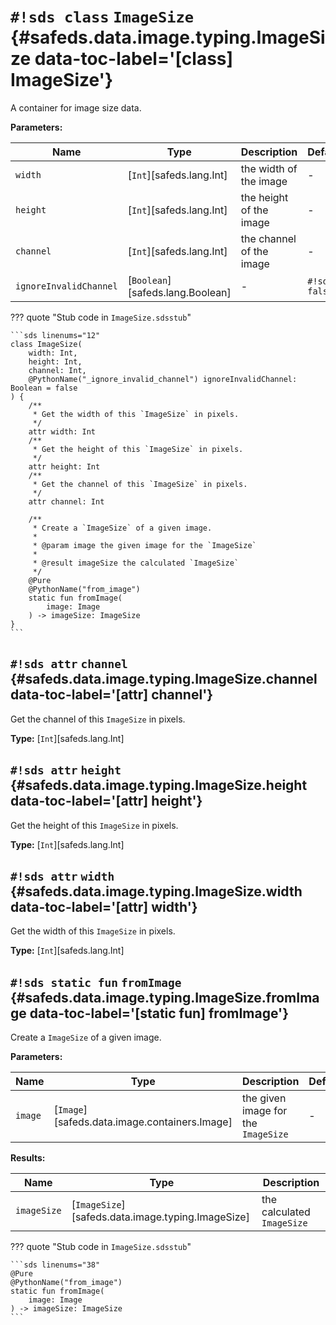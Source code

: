 # `#!sds class` `ImageSize` {#safeds.data.image.typing.ImageSize data-toc-label='[class] ImageSize'}

A container for image size data.

**Parameters:**

| Name | Type | Description | Default |
|------|------|-------------|---------|
| `width` | [`Int`][safeds.lang.Int] | the width of the image | - |
| `height` | [`Int`][safeds.lang.Int] | the height of the image | - |
| `channel` | [`Int`][safeds.lang.Int] | the channel of the image | - |
| `ignoreInvalidChannel` | [`Boolean`][safeds.lang.Boolean] | - | `#!sds false` |

??? quote "Stub code in `ImageSize.sdsstub`"

    ```sds linenums="12"
    class ImageSize(
        width: Int,
        height: Int,
        channel: Int,
        @PythonName("_ignore_invalid_channel") ignoreInvalidChannel: Boolean = false
    ) {
        /**
         * Get the width of this `ImageSize` in pixels.
         */
        attr width: Int
        /**
         * Get the height of this `ImageSize` in pixels.
         */
        attr height: Int
        /**
         * Get the channel of this `ImageSize` in pixels.
         */
        attr channel: Int

        /**
         * Create a `ImageSize` of a given image.
         *
         * @param image the given image for the `ImageSize`
         *
         * @result imageSize the calculated `ImageSize`
         */
        @Pure
        @PythonName("from_image")
        static fun fromImage(
            image: Image
        ) -> imageSize: ImageSize
    }
    ```

## `#!sds attr` `channel` {#safeds.data.image.typing.ImageSize.channel data-toc-label='[attr] channel'}

Get the channel of this `ImageSize` in pixels.

**Type:** [`Int`][safeds.lang.Int]

## `#!sds attr` `height` {#safeds.data.image.typing.ImageSize.height data-toc-label='[attr] height'}

Get the height of this `ImageSize` in pixels.

**Type:** [`Int`][safeds.lang.Int]

## `#!sds attr` `width` {#safeds.data.image.typing.ImageSize.width data-toc-label='[attr] width'}

Get the width of this `ImageSize` in pixels.

**Type:** [`Int`][safeds.lang.Int]

## `#!sds static fun` `fromImage` {#safeds.data.image.typing.ImageSize.fromImage data-toc-label='[static fun] fromImage'}

Create a `ImageSize` of a given image.

**Parameters:**

| Name | Type | Description | Default |
|------|------|-------------|---------|
| `image` | [`Image`][safeds.data.image.containers.Image] | the given image for the `ImageSize` | - |

**Results:**

| Name | Type | Description |
|------|------|-------------|
| `imageSize` | [`ImageSize`][safeds.data.image.typing.ImageSize] | the calculated `ImageSize` |

??? quote "Stub code in `ImageSize.sdsstub`"

    ```sds linenums="38"
    @Pure
    @PythonName("from_image")
    static fun fromImage(
        image: Image
    ) -> imageSize: ImageSize
    ```
